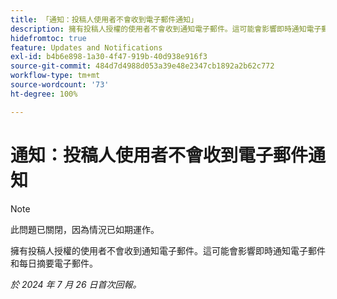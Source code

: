 ```yaml
---
title: 「通知：投稿人使用者不會收到電子郵件通知」
description: 擁有投稿人授權的使用者不會收到通知電子郵件。這可能會影響即時通知電子郵件和每日摘要電子郵件。」
hidefromtoc: true
feature: Updates and Notifications
exl-id: b4b6e898-1a30-4f47-919b-40d938e916f3
source-git-commit: 484d7d4988d053a39e48e2347cb1892a2b62c772
workflow-type: tm+mt
source-wordcount: '73'
ht-degree: 100%

---
```


# 通知：投稿人使用者不會收到電子郵件通知

>[!NOTE]
>
>此問題已關閉，因為情況已如期運作。

擁有投稿人授權的使用者不會收到通知電子郵件。這可能會影響即時通知電子郵件和每日摘要電子郵件。

_於 2024 年 7 月 26 日首次回報。_
